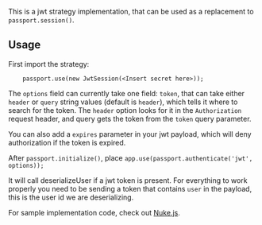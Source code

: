 This is a jwt strategy implementation, that can be used as a replacement to `passport.session()`.

## Usage

First import the strategy:

```
	passport.use(new JwtSession(<Insert secret here>));
```

The `options` field can currently take one field: `token`, that can take either `header` or `query` string values (default is `header`), which tells it where to search for the token.
The `header` option looks for it in the `Authorization` request header, and query gets the token from the `token` query parameter.

You can also add a `expires` parameter in your jwt payload, which will deny authorization if the token is expired.

After `passport.initialize()`, place `app.use(passport.authenticate('jwt', options));`

It will call deserializeUser if a jwt token is present.
For everything to work properly you need to be sending a token that contains `user` in the payload, this is the user id we are deserializing.

For sample implementation code, check out [Nuke.js](https://github.com/FREEZX/nuke.js).